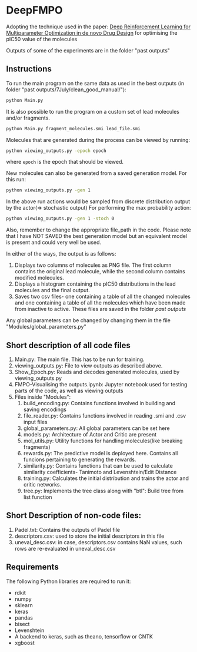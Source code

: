# DeepFMPO
Adopting the technique used in the paper: [Deep Reinforcement Learning for Multiparameter Optimization in
de novo Drug Design](https://doi.org/10.26434/chemrxiv.7990910.v1) for optimising the pIC50 value of the molecules

Outputs of some of the experiments are in the folder "past outputs"
## Instructions

To run the main program on the same data as used in the best outputs (in folder "past outputs/7July/clean_good_manual/"):
```sh
python Main.py
```
It is also possible to run the program on a custom set of lead molecules and/or fragments. 
```sh
python Main.py fragment_molecules.smi lead_file.smi
```
Molecules that are generated during the process can be viewed by running:
```sh
python viewing_outputs.py -epoch epoch
```
where `epoch` is the epoch that should be viewed. 

New molecules can also be generated from a saved generation model. For this run:
```sh
python viewing_outputs.py -gen 1
```
In the above run actions would be sampled from discrete distribution output by the actor(=> stochastic output)
For performing the max probability action:
```sh
python viewing_outputs.py -gen 1 -stoch 0
```
Also, remember to change the appropriate file_path in the code. Please note that I have NOT SAVED the best generation model but an equivalent model is present and could very well be used.

In either of the ways, the output is as follows:
1. Displays two columns of molecules as PNG file. The first column contains the original lead molecule, while the second column contains modified molecules.
2. Displays a histogram containing the pIC50 distributions in the lead molecules and the final output.
3. Saves two csv files- one containing a table of all the changed molecules and one containing a table of all the molecules which have been made from inactive to active. These files are saved in the folder _past outputs_

Any global parameters can be changed by changing them in the file "Modules/global_parameters.py"

## Short description of all code files
1. Main.py: The main file. This has to be run for training.
2. viewing_outputs.py: File to view outputs as described above.
3. Show_Epoch.py: Reads and decodes generated molecules, used by viewing_outputs.py
4. FMPO-Visualising the outputs.ipynb: Jupyter notebook used for testing parts of the code, as well as viewing outputs
5. Files inside "Modules":
	1. build_encoding.py: Contains functions involved in building and saving encodings
	2. file_reader.py: Contains functions involved in reading .smi and .csv input files
	3. global_parameters.py: All global parameters can be set here
	4. models.py: Architecture of Actor and Critic are present
	5. mol_utils.py: Utility functions for handling molecules(like breaking fragments)
	6. rewards.py: The predictive model is deployed here. Contains all funcions pertaining to generating the rewards.
	7. similarity.py: Contains functions that can be used to calculate similarity coefficients- Tanimoto and Levenshtein/Edit Distance
	8. training.py: Calculates the initial distribution and trains the actor and critic networks.
	9. tree.py: Implements the tree class along with "btl": Build tree from list function

## Short Description of non-code files:
1. Padel.txt: Contains the outputs of Padel file
2. descriptors.csv: used to store the initial descriptors in this file
3. uneval_desc.csv: in case, descriptors.csv contains NaN values, such rows are re-evaluated in uneval_desc.csv


## Requirements

The following Python libraries are required to run it:
- rdkit
- numpy
- sklearn
- keras
- pandas
- bisect
- Levenshtein
- A backend to keras, such as theano, tensorflow or CNTK
- xgboost
